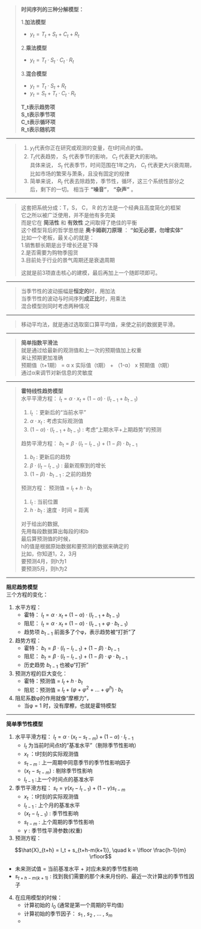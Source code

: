 >**时间序列的三种分解模型：**  
>
>1.**加法模型**  
>    *  $y_t = T_t + S_t + C_t + R_t$  
>
>2.**乘法模型**  
>    *  $y_t = T_t \cdot S_t \cdot C_t \cdot R_t$  
>
>3.**混合模型**  
>    *  $y_t = T_t \cdot S_t + R_t$  
>    *  $y_t = S_t + T_t \cdot C_t \cdot R_t$  
>
>**T_t表示趋势项**  
>**S_t表示季节项**  
>**C_t表示循环项**  
>**R_t表示随机项**

---

>1. $y_t$代表你正在研究或观测的变量，在t时间点的值。  
>2. $T_t$代表趋势， $S_t$ 代表季节的影响， $C_t$ 代表更大的影响。  
>  具体来说， $S_t$ 代表季节，时间范围在1年之内， $C_t$ 代表更大兴衰周期，
>  比如市场的繁荣与萧条，且没有固定的规律
>3. 简单来说， $R_t$ 代表去除趋势，季节性，循环，这三个系统性部分之后，剩下的一切。
>   相当于 **“噪音”**， **“杂声”** 。

---

>这套把系统分成：T，S， C， R 的方法是一个经典且高度简化的框架  
>它之所以被广泛使用，并不是他有多完美  
>而是它在 **简洁性** 和 **有效性** 之间取得了绝佳的平衡  
>这个模型背后的哲学思想是 **奥卡姆剃刀原理** ： **“如无必要，勿增实体”**  
>比如一个老板，最关心的就是：  
>1.销售额长期是出于增长还是下降  
>2.是否需要为购物季囤货  
>3.目前处于行业的景气周期还是衰退周期  
>
>这就是前3项直击核心的建模，最后再加上一个随即项即可。

---

>当季节性的波动振幅是**恒定的**时，用加法  
>当季节性的波动与时间序列**成正比**时，用乘法  
>混合模型则同时考虑两种情况

---

>移动平均法，就是通过选取窗口算平均值，来使之前的数据更平滑。

---

>**简单指数平滑法**  
>就是通过给最新的观测值和上一次的预期值加上权重  
>来让预期更加准确  
>预期值（t+1期） = α x 实际值（t期） + （1-α） x 预期值（t期）  
>通过α来调节对新信息的灵敏度

---

>**霍特线性趋势模型**  
>水平平滑方程： $l_t = α \cdot x_t + (1-α) \cdot (l_{t-1} + b_{t-1})$  
> 1. $l_t$ ：更新后的“当前水平”  
> 2. $α \cdot x_t$ : 考虑实际观测值  
> 3. $(1-α) \cdot (l_{t-1} + b_{t-1})$ : 考虑“上期水平+上期趋势”的预测
>
>趋势平滑方程： $b_t = β \cdot (l_t - l_{t-1}) + (1-β) \cdot b_{t-1}$  
>1. $b_t$ : 更新后的趋势  
>2. $β \cdot (l_t - l_{t-1})$ : 最新观察到的增长  
>3. $(1-β) \cdot b_{t-1}$ : 之前的趋势  
>  
>预测方程： 预测值 = $l_t + h \cdot b_t$  
>1. $l_t$ : 当前位置  
>2. $h \cdot b_t$ : 速度 $\cdot$ 时间 = 距离  
>  
>对于给出的数据,  
>先用每段数据算出每段的l和b  
>最后算预测值的时候，  
>h的值是根据原始数据和要预测的数据来确定的  
>比如，你知道1，2，3月  
>要预测4月，则h为1  
>要预测5月，则h为2

---

**阻尼趋势模型**  
三个方程的变化：  
1.  水平方程：  
    *    霍特： $l_t = α \cdot x_t + (1-α) \cdot (l_{t-1} + b_{t-1})$  
    *    阻尼： $l_t = α \cdot x_t + (1-α) \cdot (l_{t-1} + φ \cdot b_{t-1})$  
    *    趋势项 $b_{t-1}$ 前面多了个φ，表示趋势被“打折”了  
2.  趋势方程：  
    *    霍特： $b_t = β \cdot (l_t - l_{t-1}) + (1-β) \cdot b_{t-1}$  
    *    阻尼： $b_t = β \cdot (l_t - l_{t-1}) + (1-β) \cdot φ \cdot b_{t-1}$    
    *    历史趋势 $b_{t-1}$ 也被φ“打折”  
3.  预测方程的巨大变化：  
    *    霍特：预测值 = $l_t + h \cdot b_t$  
    *    阻尼：预测值 = $l_t + (φ + φ^2 + ... + φ^h) \cdot b_t$  
4.  阻尼系数φ的作用就像“摩檫力”，  
    *    当φ = 1 时，没有摩檫，也就是霍特模型

---

**简单季节性模型**  
1.    水平平滑方程：
     $l_t = α \cdot (x_t - s_{t-m}) + (1-α) \cdot l_{t-1}$  
      *    $l_t$ 为当前时间点t的“基准水平”（剔除季节性影响）  
      *    $x_t$ ：t时刻的实际观测值  
      *    $s_{t-m}$ : 上一周期中同意季节的季节性影响因子  
      *   $(x_t - s_{t-m})$ : 剔除季节性影响  
      *   $l_{t-1}$ :上一个时间点的基准水平  
2.    季节平滑方程：
     $s_t = γ(x_t - l_{t-1}) + (1-γ)s_{t-m}$
      *   $x_t$ ：t时刻的实际观测值
      *   $l_{t-1}$ : 上个月的基准水平
      *   $(x_t - l_{t-1})$ : 季节性影响
      *   $s_{t-m}$ : 上个周期的季节性影响
      *   $γ$ : 季节性平滑参数(权重)   
3.    预测方程：

```math
\hat{X}_{t+h} = l_t + s_{t+h-m(k+1)}, \quad k = \lfloor \frac{h-1}{m} \rfloor
```

- 未来测试值 = 当前基准水平 + 对应未来的季节性影响  
- $s_{t+h-m(k+1)}$ : 找到我们需要的那个未来月份的、最近一次计算出的季节性因子
4.   在应用模型的时候：
        *   计算初始的 $l_0$ (通常是第一个周期的平均值)  
        *   计算初始的季节因子： $s_1$ , $s_2$ , ... , $s_m$
        *    





